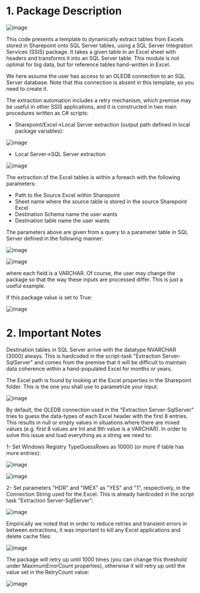 # 1. Package Description

![image](https://github.com/user-attachments/assets/2ac7e7ce-fbb1-49c4-add3-6faee410296e)


This code presents a template to dynamically extract tables from Excels stored in Sharepoint onto SQL Server tables, using a SQL Server Integration Services (SSIS) package. It takes a given table in an Excel sheet with headers and transforms it into an SQL Server table. This module is not optimal for big data, but for reference tables hand-written in Excel.

We here assume the user has access to an OLEDB connection to an SQL Server database. Note that this connection is absent in this template, so you need to create it.

The extraction automation includes a retry mechanism, which premise may be useful in other SSIS applications, and it is constructed in two main procedures written as C# scripts:

- Sharepoint/Excel->Local Server extraction (output path defined in local package variables):
  
![image](https://github.com/user-attachments/assets/b4602751-2c75-424c-b3cf-d36aea69623c)

- Local Server->SQL Server extraction:
  
![image](https://github.com/user-attachments/assets/7715dbd1-7b85-4b78-909b-251d9415d8e9)


The extraction of the Excel tables is within a foreach with the following parameters:

- Path to the Source Excel within Sharepoint 
- Sheet name where the source table is stored in the source Sharepoint Excel
- Destination Schema name the user wants
- Destination table name the user wants

The parameters above are given from a query to a parameter table in SQL Server defined in the following manner: 

![image](https://github.com/user-attachments/assets/739f2c34-1d62-41cf-a7a8-ba7b02c5e1f3)

![image](https://github.com/user-attachments/assets/b034b196-d495-480a-b554-dcd52f4e2239)

where each field is a VARCHAR. Of course, the user may change the package so that the way these inputs are processed differ. This is just a useful example.

If this package value is set to True:

![image](https://github.com/user-attachments/assets/c549b6ef-49b3-4d34-b7c4-e2c7795b72b7)

# 2. Important Notes

Destination tables in SQL Server arrive with the datatype NVARCHAR (3000) always. This is hardcoded in the script-task "Extraction Server-SqlServer" and comes from the premise that it will be difficult to maintain data coherence within a hand-populated Excel for months or years. 

The Excel path is found by looking at the Excel properties in the Sharepoint folder. This is the one you shall use to parametrize your input:

![image](https://github.com/user-attachments/assets/5ddef99b-1569-4fef-939b-97759236e53e)

By default, the OLEDB connection used in the "Extraction Server-SqlServer" tries to guess the data-types of each Excel header with the first 8 entries. This results in null or empty values in situations where there are mixed values (e.g. first 8 values are Int and 9th value is a VARCHAR). In order to solve this issue and load everything as a string we need to:

1- Set Windows Registry TypeGuessRows as 10000 (or more if table has more entries):

![image](https://github.com/user-attachments/assets/b816ca17-5783-48c3-84aa-d496bbd973c0)


![image](https://github.com/user-attachments/assets/efa9734d-6de7-493a-9611-f0f7d86ac3d2)

2- Set parameters "HDR" and "IMEX" as "YES" and "1", respectively, in the Connection String used for the Excel. This is already hardcoded in the script task "Extraction Server-SqlServer":

![image](https://github.com/user-attachments/assets/c004fb0f-b8b0-471e-8f67-c99d2230dd75)

Empirically we noted that in order to reduce retries and transient errors in between extractions, it was important to kill any Excel applications and delete cache files:

![image](https://github.com/user-attachments/assets/07c0f999-f9e1-4ace-bad1-b26ee98a2551)


The package will retry up until 1000 times (you can change this threshold under MaximumErrorCount properties), otherwise it will retry up until the value set in the RetryCount value:

![image](https://github.com/user-attachments/assets/e35587c1-6e4d-4096-98e2-bf27ffb7007a)

